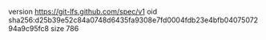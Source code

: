 version https://git-lfs.github.com/spec/v1
oid sha256:d25b39e52c84a0748d6435fa9308e7fd0004fdb23e4bfb0407507294a9c95fc8
size 786
